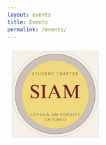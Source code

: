 ```yaml
---
layout: events 
title: Events 
permalink: /events/
---
```


<img src="/assets/Logo.jpg" width="200" style="float: left; padding: 10px;">
